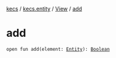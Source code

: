 [kecs](../../index.md) / [kecs.entity](../index.md) / [View](index.md) / [add](./add.md)

# add

`open fun add(element: `[`Entity`](../-entity/index.md)`): `[`Boolean`](https://kotlinlang.org/api/latest/jvm/stdlib/kotlin/-boolean/index.html)